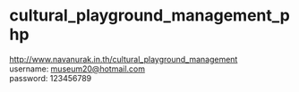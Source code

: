 # cultural_playground_management_php
http://www.navanurak.in.th/cultural_playground_management <br>
username: museum20@hotmail.com <br>
password: 123456789 <br>
